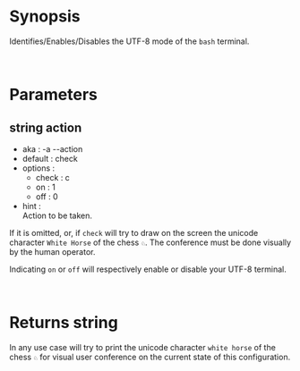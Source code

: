 # Synopsis

Identifies/Enables/Disables the UTF-8 mode of the `bash` terminal.



&nbsp;

# Parameters

## string action

- aka       : -a --action
- default   : check
- options   : 
  - check : c
  - on    : 1
  - off   : 0
- hint      :  
  Action to be taken.

If it is omitted, or, if `check` will try to draw on the screen the unicode 
character `White Horse` of the chess `♘`.
The conference must be done visually by the human operator.

Indicating `on` or `off` will respectively enable or disable your UTF-8 
terminal.



&nbsp;

# Returns string

In any use case will try to print the unicode character `white horse` of the 
chess `♘` for visual user conference on the current state of this configuration.